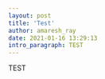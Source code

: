 ```yaml
---
layout: post
title: 'Test'
author: amaresh_ray
date: 2021-01-16 13:29:13
intro_paragraph: TEST
---
```

TEST